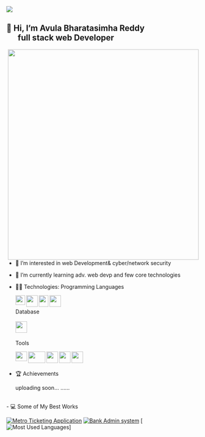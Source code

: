 ![](https://komarev.com/ghpvc/?username=BharatasimhaR&color=brightgreen)
## 👋 Hi, I’m Avula Bharatasimha Reddy    </br>     &nbsp; &nbsp; &nbsp; full stack web  Developer
<img align="right" width="500" height="550" src="https://raw.githubusercontent.com/hasibul-hasan-shuvo/hasibul-hasan-shuvo/main/images/coding-boy.gif">
  
- 👀 I’m interested in web Development& cyber/network security
- 🌱 I’m currently learning adv. web devp and few core technologies


- 👨‍💻 Technologies:
  Programming Languages
  
  <img align="left" width="25" height="25" src="https://upload.wikimedia.org/wikipedia/commons/thumb/c/c3/Python-logo-notext.svg/1200px-Python-logo-notext.svg.png">
  <img align="left" width="30" height="30" src="https://cdn.pixabay.com/photo/2017/08/05/11/16/logo-2582748_1280.png">
  <img align="left" width="25" height="30" src="https://upload.wikimedia.org/wikipedia/commons/thumb/d/d5/CSS3_logo_and_wordmark.svg/1452px-CSS3_logo_and_wordmark.svg.png">
  <img align="left" width="30" height="30" src="https://brandslogos.com/wp-content/uploads/images/large/c-logo.png">
  <br/>
  <br/>
  Database
  <br/>
  <br/>
  <img align="left" width="30" height="30" src="https://www.freepnglogos.com/uploads/logo-mysql-png/logo-mysql-mysql-logo-png-images-are-download-crazypng-21.png">
 
  <br/>
  <br/>
  
  Tools
  <br/>
  
  <img align="left" width="30" height="25" src="https://user-images.githubusercontent.com/674621/71187801-14e60a80-2280-11ea-94c9-e56576f76baf.png">
  <img align="left" width="45" height="30" src="https://download.logo.wine/logo/Microsoft_Excel/Microsoft_Excel-Logo.wine.png">
   <img align="left" width="30" height="30" src="https://pngimg.com/uploads/github/github_PNG80.png">
   <img align="left" width="30" height="30" src="https://gitforwindows.org/img/gwindows_logo.png">
      <img align="left" width="30" height="30" src="https://upload.wikimedia.org/wikipedia/commons/3/33/Figma-logo.svg">
  
  
  
  
<br/>
<br/>
 
 
 - 🏆 Achievements
  
      uploading soon...   ......
      
<br/>
 - 💻 Some of My Best Works 
 </br>
 
[![Metro Ticketing Application](https://github-readme-stats.vercel.app/api/pin/?username=BharatasimhaR39&repo=metro-ticketing&theme=blue-green)](https://github.com/BharatasimhaR39/metro-ticketing)
[![Bank Admin system](https://github-readme-stats.vercel.app/api/pin/?username=BharatasimhaR39&repo=bank-admin-system&theme=blue-green)](https://github.com/BharatasimhaR39/bank-admin-system)
[![Most Used Languages](https://github-readme-stats.vercel.app/api/top-langs/?username=BharatasimhaR&layout=compact&theme=vision-friendly-dark)]
</br>

